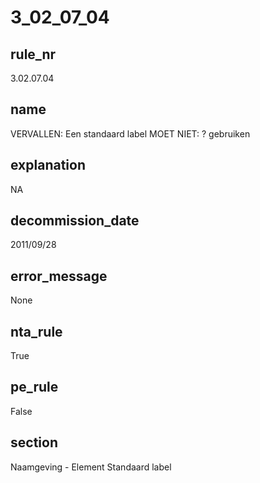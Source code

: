 # 3_02_07_04

## rule_nr
3.02.07.04

## name
VERVALLEN: Een standaard label MOET NIET: ? gebruiken

## explanation
NA

## decommission_date
2011/09/28

## error_message
None

## nta_rule
True

## pe_rule
False

## section
Naamgeving - Element Standaard label

